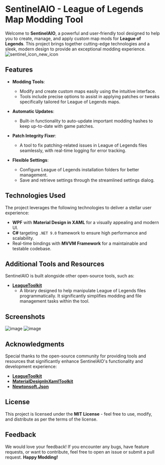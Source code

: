 # SentinelAIO - League of Legends Map Modding Tool
Welcome to **SentinelAIO**, a powerful and user-friendly tool designed to help you to create, manage, and apply custom map mods for **League of Legends**. This project brings together cutting-edge technologies and a sleek, modern design to provide an exceptional modding experience.
![sentinel_icon_new_icon](https://github.com/user-attachments/assets/2e419190-6435-4b15-96eb-4b3c6304e931)


## **Features**
- **Modding Tools**:
    - Modify and create custom maps easily using the intuitive interface.
    - Tools include precise options to assist in applying patches or tweaks specifically tailored for League of Legends maps.

- **Automatic Updates**:
    - Built-in functionality to auto-update important modding hashes to keep up-to-date with game patches.

- **Patch Integrity Fixer**:
    - A tool to fix patching-related issues in League of Legends files seamlessly, with real-time logging for error tracking.

- **Flexible Settings**:
    - Configure League of Legends installation folders for better management.
    - Save and retrieve settings through the streamlined settings dialog.

## **Technologies Used**
The project leverages the following technologies to deliver a stellar user experience:
- **WPF** with **Material Design in XAML** for a visually appealing and modern UI.
- **C#** targeting `.NET 9.0` framework to ensure high performance and scalability.
- Real-time bindings with **MVVM Framework** for a maintainable and testable codebase.

## **Additional Tools and Resources**
SentinelAIO is built alongside other open-source tools, such as:
- [**LeagueToolkit**](https://github.com/LeagueToolkit/LeagueToolkit)
    - A library designed to help manipulate League of Legends files programmatically. It significantly simplifies modding and file management tasks within the tool.

## **Screenshots**
![image](https://github.com/user-attachments/assets/066d3764-c048-4d49-8ac9-dbb19f449a30)
![image](https://github.com/user-attachments/assets/5290de86-9e31-41d5-b794-793addb404be)

## **Acknowledgments**
Special thanks to the open-source community for providing tools and resources that significantly enhance SentinelAIO's functionality and development experience:
- [**LeagueToolkit**](https://github.com/LeagueToolkit/LeagueToolkit)
- [**MaterialDesignInXamlToolkit**](https://github.com/MaterialDesignInXAML/MaterialDesignInXamlToolkit)
- [**Newtonsoft.Json**](https://github.com/JamesNK/Newtonsoft.Json)

## **License**
This project is licensed under the **MIT License** - feel free to use, modify, and distribute as per the terms of the license.
## **Feedback**
We would love your feedback! If you encounter any bugs, have feature requests, or want to contribute, feel free to open an issue or submit a pull request.
**Happy Modding!**
